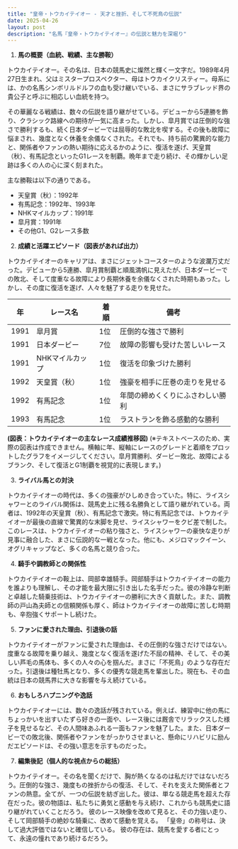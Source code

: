 ```yaml
---
title: "皇帝・トウカイテイオー - 天才と挫折、そして不死鳥の伝説"
date: 2025-04-26
layout: post
description: "名馬『皇帝・トウカイテイオー』の伝説と魅力を深堀り"
---
```


1. **馬の概要（血統、戦績、主な勝鞍）**

トウカイテイオー。その名は、日本の競馬史に燦然と輝く一文字だ。1989年4月27日生まれ、父はミスタープロスペクター、母はトウカイクリスティー。母系には、かの名馬シンボリルドルフの血も受け継いでいる、まさにサラブレッド界の貴公子と呼ぶに相応しい血統を持つ。

その華麗なる戦績は、数々の伝説を語り継がせている。デビューから5連勝を飾り、クラシック路線への期待が一気に高まった。しかし、皐月賞では圧倒的な強さで勝利するも、続く日本ダービーでは屈辱的な敗北を喫する。その後も故障に悩まされ、幾度となく休養を余儀なくされた。それでも、持ち前の驚異的な能力と、関係者やファンの熱い期待に応えるかのように、復活を遂げ、天皇賞（秋）、有馬記念といったG1レースを制覇。晩年まで走り続け、その輝かしい足跡は多くの人の心に深く刻まれた。

主な勝鞍は以下の通りである。

* 天皇賞（秋）：1992年
* 有馬記念：1992年、1993年
* NHKマイルカップ：1991年
* 皐月賞：1991年
* その他G1、G2レース多数


2. **成績と活躍エピソード（図表があれば出力）**

トウカイテイオーのキャリアは、まさにジェットコースターのような波瀾万丈だった。デビューから5連勝、皐月賞制覇と順風満帆に見えたが、日本ダービーでの敗北、そして度重なる故障により長期休養を余儀なくされた時期もあった。しかし、その度に復活を遂げ、人々を魅了する走りを見せた。

| 年 | レース名         | 着順 | 備考                                   |
|---|-----------------|-----|----------------------------------------|
| 1991 | 皐月賞           | 1位  | 圧倒的な強さで勝利                     |
| 1991 | 日本ダービー       | 7位  | 故障の影響も受けた苦しいレース          |
| 1991 | NHKマイルカップ   | 1位  | 復活を印象づけた勝利                   |
| 1992 | 天皇賞（秋）     | 1位  | 強豪を相手に圧巻の走りを見せる          |
| 1992 | 有馬記念         | 1位  | 年間の締めくくりにふさわしい勝利         |
| 1993 | 有馬記念         | 1位  | ラストランを飾る感動的な勝利           |


**(図表：トウカイテイオーの主なレース成績推移図)**  (※テキストベースのため、実際の図表は作成できません。横軸に年、縦軸にレースのグレードと着順をプロットしたグラフをイメージしてください。皐月賞勝利、ダービー敗北、故障によるブランク、そして復活とG1制覇を視覚的に表現します。)


3. **ライバル馬との対決**

トウカイテイオーの時代は、多くの強豪がひしめき合っていた。特に、ライスシャワーとのライバル関係は、競馬史上に残る名勝負として語り継がれている。両者は、1992年の天皇賞（秋）、有馬記念で激突。特に有馬記念では、トウカイテイオーが最後の直線で驚異的な末脚を見せ、ライスシャワーをクビ差で制した。このレースは、トウカイテイオーの粘り強さと、ライスシャワーの豪快な走りが見事に融合した、まさに伝説的な一戦となった。他にも、メジロマックイーン、オグリキャップなど、多くの名馬と競り合った。


4. **騎手や調教師との関係性**

トウカイテイオーの鞍上は、岡部幸雄騎手。岡部騎手はトウカイテイオーの能力を誰よりも理解し、その才能を最大限に引き出した名手だった。彼の冷静な判断と卓越した騎乗技術は、トウカイテイオーの勝利に大きく貢献した。また、調教師の戸山為夫師との信頼関係も厚く、師はトウカイテイオーの故障に苦しむ時期も、辛抱強くサポートし続けた。


5. **ファンに愛された理由、引退後の話**

トウカイテイオーがファンに愛された理由は、その圧倒的な強さだけではない。度重なる故障を乗り越え、幾度となく復活を遂げた不屈の精神、そして、その美しい芦毛の馬体も、多くの人々の心を掴んだ。まさに「不死鳥」のような存在だった。引退後は種牡馬となり、多くの優秀な競走馬を輩出した。現在も、その血統は日本の競馬界に大きな影響を与え続けている。


6. **おもしろハプニングや逸話**

トウカイテイオーには、数々の逸話が残されている。例えば、練習中に他の馬にちょっかいを出すいたずら好きの一面や、レース後には厩舎でリラックスした様子を見せるなど、その人間味あふれる一面もファンを魅了した。また、日本ダービーでの敗北後、関係者やファンをがっかりさせまいと、懸命にリハビリに励んだエピソードは、その強い意志を示すものだった。


7. **編集後記（個人的な視点からの総括）**

トウカイテイオー。その名を聞くだけで、胸が熱くなるのは私だけではないだろう。圧倒的な強さ、幾度もの挫折からの復活、そして、それを支えた関係者とファンの熱意。全てが、一つの伝説を紡ぎ出した。彼は、単なる競走馬を超えた存在だった。彼の物語は、私たちに勇気と感動を与え続け、これからも競馬史に語り継がれていくことだろう。  彼のレース映像を改めて見ると、その力強い走り、そして岡部騎手の絶妙な騎乗に、改めて感動を覚える。  「皇帝」の称号は、決して過大評価ではないと確信している。  彼の存在は、競馬を愛する者にとって、永遠の憧れであり続けるだろう。
